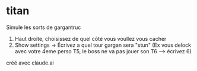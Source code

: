 # titan
Simule les sorts de gargantruc

1) Haut droite, choisissez de quel côté vous voullez vous cacher
2) Show settings -> Écrivez a quel tour gargan sera "stun"  (Ex vous delock avec votre 4eme perso T5, le boss ne va pas jouer son T6 --> écrivez 6)

créé avec claude.ai
